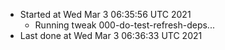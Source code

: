   - Started at Wed Mar  3 06:35:56 UTC 2021
    - Running tweak 000-do-test-refresh-deps...
  - Last done at Wed Mar  3 06:36:33 UTC 2021
